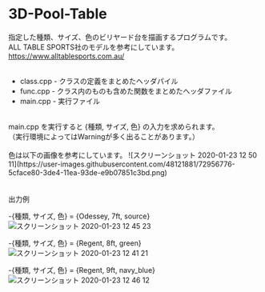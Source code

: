 # 3D-Pool-Table
指定した種類、サイズ、色のビリヤード台を描画するプログラムです。
<br />
ALL TABLE SPORTS社のモデルを参考にしています。
<br />
https://www.alltablesports.com.au/  
<br />
- class.cpp - クラスの定義をまとめたヘッダパイル  
- func.cpp - クラス内のものも含めた関数をまとめたヘッダファイル  
- main.cpp - 実行ファイル  
<br />
main.cpp を実行すると {種類, サイズ, 色} の入力を求められます。  
<br />
（実行環境によってはWarningが多く出ることがあります。）  
<br />
<br />
色は以下の画像を参考にしています。
![スクリーンショット 2020-01-23 12 50 11](https://user-images.githubusercontent.com/48121881/72956776-5cface80-3de4-11ea-93de-e9b07851c3bd.png)
<br />
<br />
<br />
出力例  

-{種類, サイズ, 色} = {Odessey, 7ft, source}
![スクリーンショット 2020-01-23 12 45 23](https://user-images.githubusercontent.com/48121881/72955133-42255b80-3dde-11ea-986d-801abfbb277f.png)

-{種類, サイズ, 色} = {Regent, 8ft, green}
![スクリーンショット 2020-01-23 12 41 21](https://user-images.githubusercontent.com/48121881/72955028-db07a700-3ddd-11ea-9ac5-13661624551f.png)

-{種類, サイズ, 色} = {Regent, 9ft, navy_blue}
![スクリーンショット 2020-01-23 12 46 12](https://user-images.githubusercontent.com/48121881/72955174-5cf7d000-3dde-11ea-9243-55f80886b93b.png) 



